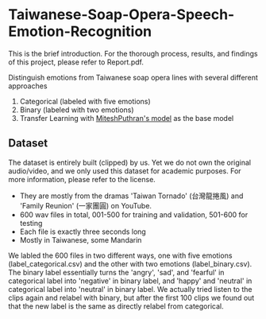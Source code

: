 # Taiwanese-Soap-Opera-Speech-Emotion-Recognition
This is the brief introduction. For the thorough process, results, and findings of this project, please refer to Report.pdf.

Distinguish emotions from Taiwanese soap opera lines with several different approaches
1. Categorical (labeled with five emotions)
2. Binary (labeled with two emotions)
3. Transfer Learning with [MiteshPuthran's model](https://github.com/MiteshPuthran/Speech-Emotion-Analyzer) as the base model

## Dataset
The dataset is entirely built (clipped) by us. Yet we do not own the original audio/video, and we only used this dataset for academic purposes. For more information, please refer to the license.
- They are mostly from the dramas 'Taiwan Tornado' (台灣龍捲風) and 'Family Reunion' (一家團圓) on YouTube. 
- 600 wav files in total, 001-500 for training and validation, 501-600 for testing
- Each file is exactly three seconds long
- Mostly in Taiwanese, some Mandarin

We labled the 600 files in two different ways, one with five emotions (label_categorical.csv) and the other with two emotions (label_binary.csv).
The binary label essentially turns the 'angry', 'sad', and 'fearful' in categorical label into 'negative' in binary label, and 'happy' and 'neutral' in categorical label into 'neutral' in binary label.
We actually tried listen to the clips again and relabel with binary, but after the first 100 clips we found out that the new label is the same as directly relabel from categorical.
